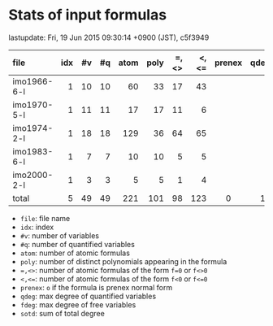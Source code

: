 
# Stats of input formulas

lastupdate: Fri, 19 Jun 2015 09:30:14 +0900 (JST), c5f3949

|                  file|idx|#v|#q|atom|poly|=,<>|<,<=|prenex|qdeg|fdeg|sotd|
|:----|--:|--:|--:|--:|--:|--:|--:|:-:|--:|--:|--:|
|imo1966-6-l           | 1|10|10| 60|33|17|43| | 2| 0|210|
|imo1970-5-l           | 1|11|11| 17|17|11| 6| | 2| 0|129|
|imo1974-2-l           | 1|18|18|129|36|64|65| | 4| 0|296|
|imo1983-6-l           | 1| 7| 7| 10|10| 5| 5| | 4| 0|147|
|imo2000-2-l           | 1| 3| 3|  5| 5| 1| 4| | 2| 0|60|
|total                 | 5|49|49|221|101|98|123|0|14| 0|842|

- `file`: file name
- `idx`: index
- `#v`: number of variables
- `#q`: number of quantified variables
- `atom`: number of atomic formulas
- `poly`: number of distinct polynomials appearing in the formula
- `=,<>`: number of atomic formulas of the form `f=0` or `f<>0`
- `<,<=`: number of atomic formulas of the form `f<0` or `f<=0`
- `prenex`: `o` if the formula is prenex normal form
- `qdeg`: max degree of quantified variables
- `fdeg`: max degree of free variables
- `sotd`: sum of total degree

